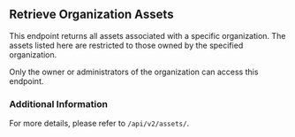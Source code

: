 ## Retrieve Organization Assets

This endpoint returns all assets associated with a specific organization.
The assets listed here are restricted to those owned by the specified
organization.

Only the owner or administrators of the organization can access this endpoint.

### Additional Information
For more details, please refer to `/api/v2/assets/`.
